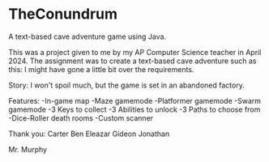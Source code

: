 # TheConundrum
A text-based cave adventure game using Java. 

This was a project given to me by my AP Computer Science teacher in April 2024.
The assignment was to create a text-based cave adventure such as this: 
I might have gone a little bit over the requirements.

Story: I won't spoil much, but the game is set in an abandoned factory.

Features:
  -In-game map
  -Maze gamemode
  -Platformer gamemode
  -Swarm gamemode
  -3 Keys to collect
  -3 Abilities to unlock
  -3 Paths to choose from
  -Dice-Roller death rooms
  -Custom scanner

Thank you:
  Carter
  Ben
  Eleazar
  Gideon
  Jonathan
  
  Mr. Murphy
